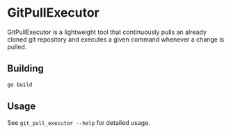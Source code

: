 # GitPullExecutor

GitPullExecutor is a lightweight tool that continuously pulls an already cloned git repository and executes a given command whenever a change is pulled.


## Building

```bash
go build
```

## Usage

See `git_pull_executor --help` for detailed usage.
